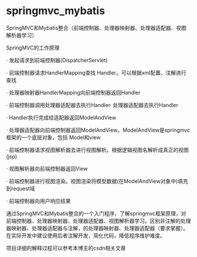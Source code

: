 # springmvc_mybatis

SpringMVC和Mybatis整合（前端控制器、处理器映射器、处理器适配器、视图解析器学习）


SpringMVC的工作原理

· 发起请求到前端控制器(DispatcherServlet)

· 前端控制器请求HandlerMapping查找 Handler。可以根据xml配置、注解进行查找

· 处理器映射器HandlerMapping向前端控制器返回Handler

· 前端控制器调用处理器适配器去执行Handler· 处理器适配器去执行Handler

· Handler执行完成给适配器返回ModelAndView

· 处理器适配器向前端控制器返回ModelAndView。ModelAndView是springmvc框架的一个底层对象，包括 Model和view

· 前端控制器请求视图解析器去进行视图解析。根据逻辑视图名解析成真正的视图(jsp)

· 视图解析器向前端控制器返回View

· 前端控制器进行视图渲染。视图渲染将模型数据(在ModelAndView对象中)填充到request域

· 前端控制器向用户响应结果

通过SpringMVC和Mybatis整合的一个入门程序，了解springmvc框架原理，对前端控制器、处理器映射器、处理器适配器、视图解析器学习。区别非注解的处理器映射器、处理器适配器与注解，的处理器映射器、处理器适配器（要求掌握）。在实际开发中建议使用后者注解开发，简化代码，降低程序维护难度。

项目详细的解释过程可以参考本博主的csdn相关文章

